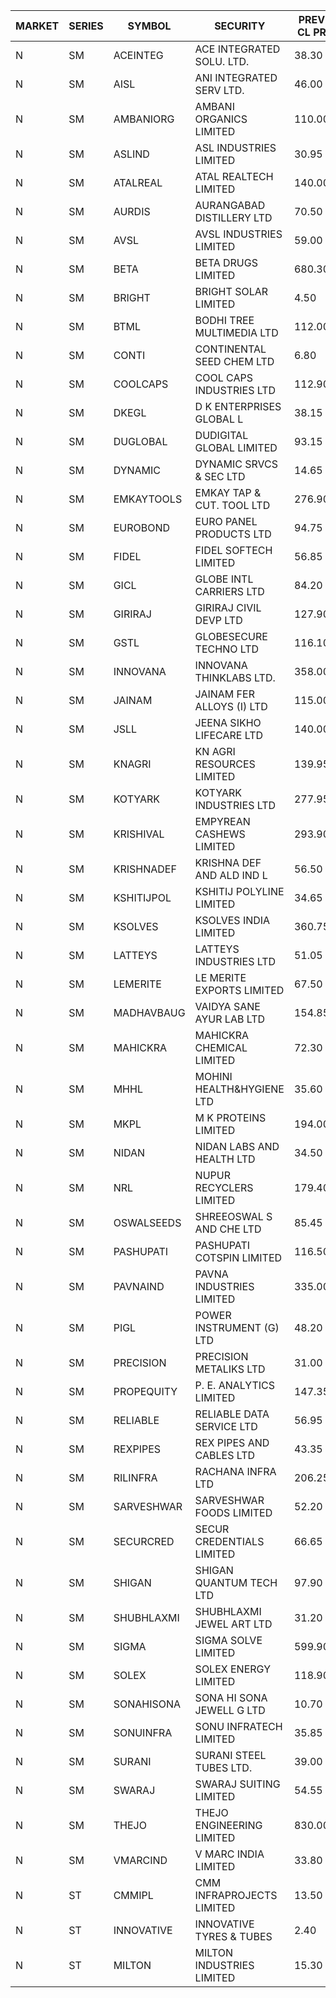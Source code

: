 


| MARKET | SERIES | SYMBOL | SECURITY | PREV CL PR | OPEN PRICE | HIGH PRICE | LOW PRICE | CLOSE PRICE | NET TRDVAL | NET TRDQTY | CORP IND | HI 52 WK | LO 52 WK |
| ----- | ----- | ----- | ----- | ----- | ----- | ----- | ----- | ----- | ----- | ----- | ----- | ----- | ----- |
| N | SM | ACEINTEG | ACE INTEGRATED SOLU. LTD. | 38.30 | 36.45 | 36.45 | 36.40 | 36.40 | 491850.00 | 13500 |  | 38.30 | 14.45 |
| N | SM | AISL | ANI INTEGRATED SERV LTD. | 46.00 | 44.00 | 44.00 | 44.00 | 44.00 | 52800.00 | 1200 |  | 72.45 | 31.55 |
| N | SM | AMBANIORG | AMBANI ORGANICS LIMITED | 110.00 | 104.80 | 104.80 | 104.80 | 104.80 | 209600.00 | 2000 |  | 114.65 | 53.85 |
| N | SM | ASLIND | ASL INDUSTRIES LIMITED | 30.95 | 29.45 | 29.45 | 29.45 | 29.45 | 353400.00 | 12000 |  | 48.75 | 12.70 |
| N | SM | ATALREAL | ATAL REALTECH LIMITED | 140.00 | 144.60 | 146.40 | 140.00 | 146.40 | 12290720.00 | 86400 |  | 188.40 | 39.00 |
| N | SM | AURDIS | AURANGABAD DISTILLERY LTD | 70.50 | 70.50 | 70.50 | 70.50 | 70.50 | 141000.00 | 2000 |  | 86.00 | 38.00 |
| N | SM | AVSL | AVSL INDUSTRIES LIMITED | 59.00 | 56.05 | 60.00 | 56.05 | 60.00 | 516300.00 | 9000 |  | 60.00 | 32.10 |
| N | SM | BETA | BETA DRUGS LIMITED | 680.30 | 664.00 | 664.00 | 628.00 | 639.60 | 8336600.00 | 13000 |  | 1024.40 | 319.00 |
| N | SM | BRIGHT | BRIGHT SOLAR LIMITED | 4.50 | 4.70 | 4.70 | 4.45 | 4.45 | 217950.00 | 48000 |  | 10.55 | 3.90 |
| N | SM | BTML | BODHI TREE MULTIMEDIA LTD | 112.00 | 111.00 | 117.55 | 106.40 | 106.40 | 1558980.00 | 14400 |  | 174.00 | 65.00 |
| N | SM | CONTI | CONTINENTAL SEED CHEM LTD | 6.80 | 7.10 | 7.10 | 7.10 | 7.10 | 23664.30 | 3333 |  | 13.75 | 5.30 |
| N | SM | COOLCAPS | COOL CAPS INDUSTRIES LTD | 112.90 | 110.00 | 110.00 | 108.00 | 109.00 | 981000.00 | 9000 |  | 113.70 | 41.50 |
| N | SM | DKEGL | D K ENTERPRISES GLOBAL L | 38.15 | 42.00 | 42.00 | 40.00 | 41.00 | 492000.00 | 12000 |  | 72.60 | 34.70 |
| N | SM | DUGLOBAL | DUDIGITAL GLOBAL LIMITED | 93.15 | 97.80 | 97.80 | 97.25 | 97.30 | 1950750.00 | 20000 |  | 489.00 | 91.00 |
| N | SM | DYNAMIC | DYNAMIC SRVCS & SEC LTD | 14.65 | 14.65 | 16.05 | 14.65 | 15.80 | 343400.00 | 22000 |  | 57.70 | 13.00 |
| N | SM | EMKAYTOOLS | EMKAY TAP & CUT. TOOL LTD | 276.90 | 275.00 | 290.65 | 275.00 | 275.00 | 504390.00 | 1800 |  | 306.00 | 126.15 |
| N | SM | EUROBOND | EURO PANEL PRODUCTS LTD | 94.75 | 91.25 | 96.75 | 91.25 | 96.70 | 1521700.00 | 16000 |  | 147.65 | 72.05 |
| N | SM | FIDEL | FIDEL SOFTECH LIMITED | 56.85 | 57.00 | 59.00 | 57.00 | 57.50 | 1744800.00 | 30000 |  | 63.00 | 52.10 |
| N | SM | GICL | GLOBE INTL CARRIERS LTD | 84.20 | 88.40 | 88.40 | 88.40 | 88.40 | 663000.00 | 7500 |  | 88.40 | 17.15 |
| N | SM | GIRIRAJ | GIRIRAJ CIVIL DEVP LTD | 127.90 | 127.00 | 127.00 | 127.00 | 127.00 | 152400.00 | 1200 |  | 129.10 | 71.25 |
| N | SM | GSTL | GLOBESECURE TECHNO LTD | 116.10 | 115.90 | 121.90 | 110.30 | 121.90 | 43031600.00 | 372000 |  | 121.90 | 55.00 |
| N | SM | INNOVANA | INNOVANA THINKLABS LTD. | 358.00 | 375.00 | 375.00 | 375.00 | 375.00 | 375000.00 | 1000 |  | 478.00 | 119.25 |
| N | SM | JAINAM | JAINAM FER ALLOYS (I) LTD | 115.00 | 110.00 | 110.00 | 110.00 | 110.00 | 220000.00 | 2000 |  | 218.60 | 69.70 |
| N | SM | JSLL | JEENA SIKHO LIFECARE LTD | 140.00 | 135.00 | 145.70 | 135.00 | 145.40 | 1144700.00 | 8000 |  | 182.50 | 133.40 |
| N | SM | KNAGRI | KN AGRI RESOURCES LIMITED | 139.95 | 136.10 | 136.10 | 136.10 | 136.10 | 217760.00 | 1600 |  | 261.00 | 130.00 |
| N | SM | KOTYARK | KOTYARK INDUSTRIES LTD | 277.95 | 278.00 | 280.00 | 277.00 | 280.00 | 444800.00 | 1600 |  | 402.00 | 67.90 |
| N | SM | KRISHIVAL | EMPYREAN CASHEWS LIMITED | 293.90 | 281.55 | 289.90 | 279.25 | 285.45 | 2545500.00 | 9000 |  | 321.65 | 68.00 |
| N | SM | KRISHNADEF | KRISHNA DEF AND ALD IND L | 56.50 | 56.15 | 56.15 | 56.15 | 56.15 | 336900.00 | 6000 |  | 118.35 | 56.15 |
| N | SM | KSHITIJPOL | KSHITIJ POLYLINE LIMITED | 34.65 | 36.35 | 36.35 | 34.00 | 35.40 | 3832652.40 | 107318 |  | 45.65 | 23.50 |
| N | SM | KSOLVES | KSOLVES INDIA LIMITED | 360.75 | 363.05 | 376.00 | 363.05 | 368.00 | 5182160.00 | 14000 |  | 753.40 | 292.60 |
| N | SM | LATTEYS | LATTEYS INDUSTRIES LTD | 51.05 | 53.00 | 53.00 | 53.00 | 53.00 | 106000.00 | 2000 |  | 63.80 | 51.05 |
| N | SM | LEMERITE | LE MERITE EXPORTS LIMITED | 67.50 | 66.00 | 67.50 | 66.00 | 66.60 | 2015600.00 | 30400 |  | 77.20 | 52.50 |
| N | SM | MADHAVBAUG | VAIDYA SANE AYUR LAB LTD | 154.85 | 157.70 | 157.70 | 154.85 | 154.85 | 500080.00 | 3200 |  | 249.40 | 133.25 |
| N | SM | MAHICKRA | MAHICKRA CHEMICAL LIMITED | 72.30 | 75.00 | 75.00 | 66.50 | 72.50 | 745500.00 | 10500 |  | 96.50 | 61.25 |
| N | SM | MHHL | MOHINI HEALTH&HYGIENE LTD | 35.60 | 37.50 | 37.50 | 36.50 | 36.50 | 222000.00 | 6000 |  | 47.40 | 19.15 |
| N | SM | MKPL | M K PROTEINS LIMITED | 194.00 | 184.50 | 184.50 | 184.50 | 184.50 | 369000.00 | 2000 |  | 215.00 | 81.00 |
| N | SM | NIDAN | NIDAN LABS AND HEALTH LTD | 34.50 | 34.00 | 34.45 | 33.15 | 34.45 | 169000.00 | 5000 |  | 70.70 | 32.20 |
| N | SM | NRL | NUPUR RECYCLERS LIMITED | 179.40 | 175.00 | 185.00 | 173.10 | 182.65 | 5549445.00 | 30800 |  | 316.05 | 124.20 |
| N | SM | OSWALSEEDS | SHREEOSWAL S AND CHE LTD | 85.45 | 88.00 | 88.00 | 88.00 | 88.00 | 352000.00 | 4000 |  | 103.00 | 30.60 |
| N | SM | PASHUPATI | PASHUPATI COTSPIN LIMITED | 116.50 | 123.00 | 123.00 | 122.00 | 122.50 | 588000.00 | 4800 |  | 170.00 | 63.30 |
| N | SM | PAVNAIND | PAVNA INDUSTRIES LIMITED | 335.00 | 335.00 | 335.00 | 335.00 | 335.00 | 268000.00 | 800 |  | 345.00 | 173.00 |
| N | SM | PIGL | POWER INSTRUMENT (G) LTD | 48.20 | 50.00 | 50.00 | 47.10 | 48.00 | 386200.00 | 8000 |  | 88.60 | 37.75 |
| N | SM | PRECISION | PRECISION METALIKS LTD | 31.00 | 30.00 | 30.00 | 29.50 | 29.50 | 119000.00 | 4000 |  | 55.95 | 23.65 |
| N | SM | PROPEQUITY | P. E. ANALYTICS LIMITED | 147.35 | 145.55 | 145.55 | 145.55 | 145.55 | 174660.00 | 1200 |  | 204.10 | 135.00 |
| N | SM | RELIABLE | RELIABLE DATA SERVICE LTD | 56.95 | 57.00 | 59.75 | 55.10 | 58.05 | 1530720.00 | 26400 |  | 63.45 | 24.00 |
| N | SM | REXPIPES | REX PIPES AND CABLES LTD | 43.35 | 43.80 | 43.80 | 41.20 | 41.20 | 340000.00 | 8000 |  | 64.35 | 26.00 |
| N | SM | RILINFRA | RACHANA INFRA LTD | 206.25 | 208.40 | 212.50 | 208.20 | 208.25 | 3130450.00 | 15000 |  | 244.00 | 184.00 |
| N | SM | SARVESHWAR | SARVESHWAR FOODS LIMITED | 52.20 | 52.35 | 52.35 | 52.35 | 52.35 | 83760.00 | 1600 |  | 67.65 | 17.10 |
| N | SM | SECURCRED | SECUR CREDENTIALS LIMITED | 66.65 | 69.00 | 69.95 | 66.50 | 69.95 | 2175201.00 | 31500 |  | 145.00 | 18.35 |
| N | SM | SHIGAN | SHIGAN QUANTUM TECH LTD | 97.90 | 93.85 | 93.85 | 93.85 | 93.85 | 844650.00 | 9000 |  | 140.00 | 81.15 |
| N | SM | SHUBHLAXMI | SHUBHLAXMI JEWEL ART LTD | 31.20 | 31.25 | 32.75 | 31.25 | 32.70 | 799650.00 | 25000 |  | 41.65 | 11.20 |
| N | SM | SIGMA | SIGMA SOLVE LIMITED | 599.90 | 569.95 | 569.95 | 569.95 | 569.95 | 683940.00 | 1200 |  | 745.75 | 157.50 |
| N | SM | SOLEX | SOLEX ENERGY LIMITED | 118.90 | 113.00 | 113.00 | 113.00 | 113.00 | 226000.00 | 2000 |  | 210.35 | 42.50 |
| N | SM | SONAHISONA | SONA HI SONA JEWELL G LTD | 10.70 | 11.50 | 11.50 | 11.50 | 11.50 | 115000.00 | 10000 |  | 22.35 | 10.00 |
| N | SM | SONUINFRA | SONU INFRATECH LIMITED | 35.85 | 36.50 | 37.00 | 35.10 | 36.50 | 2169750.00 | 60000 |  | 37.00 | 19.80 |
| N | SM | SURANI | SURANI STEEL TUBES LTD. | 39.00 | 38.85 | 38.85 | 38.85 | 38.85 | 543900.00 | 14000 |  | 49.55 | 22.95 |
| N | SM | SWARAJ | SWARAJ SUITING LIMITED | 54.55 | 54.00 | 54.00 | 53.50 | 53.50 | 322000.00 | 6000 |  | 86.00 | 44.50 |
| N | SM | THEJO | THEJO ENGINEERING LIMITED | 830.00 | 879.95 | 888.00 | 855.00 | 855.00 | 657435.00 | 750 |  | 3950.00 | 802.00 |
| N | SM | VMARCIND | V MARC INDIA LIMITED | 33.80 | 35.50 | 35.50 | 35.50 | 35.50 | 106500.00 | 3000 |  | 52.80 | 25.35 |
| N | ST | CMMIPL | CMM INFRAPROJECTS LIMITED | 13.50 | 13.35 | 13.35 | 13.25 | 13.25 | 598500.00 | 45000 |  | 19.10 | 6.20 |
| N | ST | INNOVATIVE | INNOVATIVE TYRES & TUBES | 2.40 | 2.40 | 2.50 | 2.30 | 2.30 | 229050.00 | 96000 |  | 35.00 | 2.15 |
| N | ST | MILTON | MILTON INDUSTRIES LIMITED | 15.30 | 16.00 | 16.00 | 15.00 | 15.00 | 136400.00 | 8800 |  | 18.00 | 11.05 |



